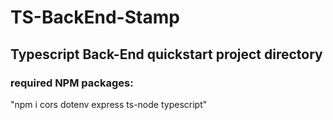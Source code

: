 # TS-BackEnd-Stamp

## Typescript Back-End quickstart project directory


### required NPM packages:
"npm i cors dotenv express ts-node typescript"